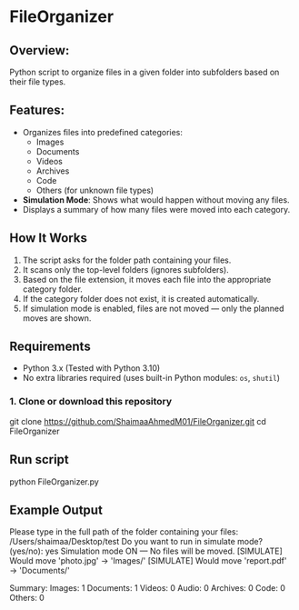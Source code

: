 # FileOrganizer

## Overview:
Python script to organize files in a given folder into subfolders based on their file types.

## Features:
- Organizes files into predefined categories:
  - Images
  - Documents
  - Videos
  - Archives
  - Code
  - Others (for unknown file types)
- **Simulation Mode**: Shows what would happen without moving any files.
- Displays a summary of how many files were moved into each category.

## How It Works
1. The script asks for the folder path containing your files.
2. It scans only the top-level folders (ignores subfolders).
3. Based on the file extension, it moves each file into the appropriate category folder.
4. If the category folder does not exist, it is created automatically.
5. If simulation mode is enabled, files are not moved — only the planned moves are shown.

## Requirements
- Python 3.x (Tested with Python 3.10)
- No extra libraries required (uses built-in Python modules: `os`, `shutil`)

### 1. Clone or download this repository
git clone https://github.com/ShaimaaAhmedM01/FileOrganizer.git
cd FileOrganizer

## Run script
python FileOrganizer.py

## Example Output 
Please type in the full path of the folder containing your files: /Users/shaimaa/Desktop/test
Do you want to run in simulate mode? (yes/no): yes
Simulation mode ON — No files will be moved.
[SIMULATE] Would move 'photo.jpg' → 'Images/'
[SIMULATE] Would move 'report.pdf' → 'Documents/'

Summary:
Images: 1
Documents: 1
Videos: 0
Audio: 0
Archives: 0
Code: 0
Others: 0
